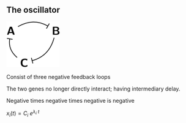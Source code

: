 
## The oscillator

![Oscillator](https://github.com/GreshnovaSasha/SynBio/blob/master/Oscillator.png)

Consist of three negative feedback loops

The two genes no longer directly interact; having intermediary delay. 

Negative times negative times negative is negative

 [](https://cdnjs.cloudflare.com/ajax/libs/mathjax/2.7.0/MathJax.js?config=TeX-AMS_CHTML)

$x_i(t) = C_i~e^{\lambda_i~t}$


